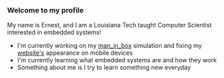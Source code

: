 ### Welcome to my profile 

My name is Ernest, and I am a Louisiana Tech taught Computer Scientist interested in embedded systems!

- I'm currently working on my [man_in_box](https://github.com/Ernestover/Projects/blob/main/man_in_box.c) simulation and fixing my [website's](https://www.erneststovera.com) appearance on mobile devices
- I'm currently learning what embedded systems are and how they work
- Something about me is I try to learn something new everyday 

<!--
**Ernestover/Ernestover** is a ✨ _special_ ✨ repository because its `README.md` (this file) appears on your GitHub profile.

